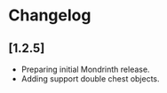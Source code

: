 # Changelog

## [1.2.5]

- Preparing initial Mondrinth release.
- Adding support double chest objects.